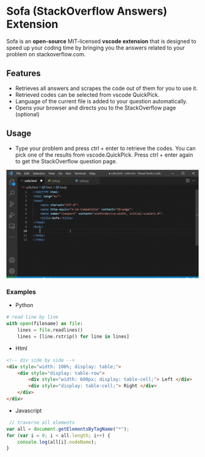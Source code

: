 # Sofa (StackOverflow Answers) Extension

Sofa is an **open-source**  MIT-licensed  **vscode extension**  that is designed to speed up your coding time by bringing you the answers related to your problem on stackoverflow.com.

## Features

- Retrieves all answers and scrapes the code out of them for you to use it. 
- Retrieved codes can be selected from vscode QuickPick.
- Language of the current file is added to your question automatically.
- Opens your browser and directs you to the StackOverflow page (optional)

## Usage

- Type your problem and press ctrl + enter to retrieve the codes. You can pick one of the results from vscode.QuickPick. Press ctrl + enter again to get the StackOverflow question page.

![alt text](media/demo.gif)

### Examples

- Python

```py
# read line by line
with open(filename) as file:
    lines = file.readlines()
    lines = [line.rstrip() for line in lines]
```

- Html

```html
<!-- div side by side -->
<div style="width: 100%; display: table;">
    <div style="display: table-row">
        <div style="width: 600px; display: table-cell;"> Left </div>
        <div style="display: table-cell;"> Right </div>
    </div>
</div>
```
- Javascript

```js
 // traverse all elements
var all = document.getElementsByTagName("*");
for (var i = 0; i < all.length; i++) {
    console.log(all[i].nodeName);
}
```
